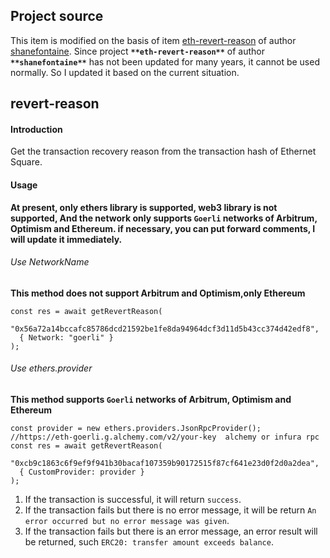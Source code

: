 ## Project source

This item is modified on the basis of item [eth-revert-reason](https://github.com/authereum/eth-revert-reason.git) of author [shanefontaine](https://github.com/shanefontaine). Since project **`**eth-revert-reason**`** of author **`**shanefontaine**`** has not been updated for many years, it cannot be used normally. So I updated it based on the current situation.

## revert-reason

#### Introduction

Get the transaction recovery reason from the transaction hash of Ethernet Square.

#### Usage

**At present, only ethers library is supported, web3 library is not supported, And the network only supports `Goerli` networks of Arbitrum, Optimism and Ethereum. if necessary, you can put forward comments, I will update it immediately.**

###### Use NetworkName

**This method does not support Arbitrum and Optimism,only Ethereum**

```tsx
const res = await getRevertReason(
  "0x56a72a14bccafc85786dcd21592be1fe8da94964dcf3d11d5b43cc374d42edf8",
  { Network: "goerli" }
);
```

###### Use ethers.provider

**This method supports `Goerli` networks of Arbitrum, Optimism and Ethereum**

```tsx
const provider = new ethers.providers.JsonRpcProvider();
//https://eth-goerli.g.alchemy.com/v2/your-key  alchemy or infura rpc
const res = await getRevertReason(
  "0xcb9c1863c6f9ef9f941b30bacaf107359b90172515f87cf641e23d0f2d0a2dea",
  { CustomProvider: provider }
);
```

1. If the transaction is successful, it will return `success`.
2. If the transaction fails but there is no error message, it will be return `An error occurred but no error message was given`.
3. If the transaction fails but there is an error message, an error result will be returned, such `ERC20: transfer amount exceeds balance`.
